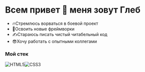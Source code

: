 # Всем привет 👋 меня зовут Глеб 
* 🔥Стремлюсь ворваться в боевой проект
* 🌊Освоить новые фреймворки 
* ✍Стараюсь писать чистый читабельный код 
* 😎Хочу работать с опытными коллегами

### Мой стек
![HTML5](https://img.shields.io/badge/html5-%23E34F26.svg?style=for-the-badge&logo=html5&logoColor=white)![CSS3](https://img.shields.io/badge/css3-%231572B6.svg?style=for-the-badge&logo=css3&logoColor=white)
